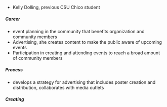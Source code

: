 - Kelly Dolling, previous CSU Chico student
##### Career
- event planning in the community that benefits organization and community members
- Advertising, she creates content to make the public aware of upcoming events
- Participation in creating and attending events to reach a broad amount of community members

##### Process
- develops a strategy for advertising that includes poster creation and distribution, collaborates with media outlets
##### Creating